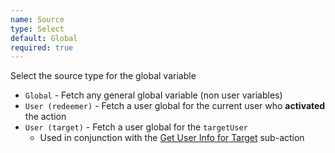 ```yaml
---
name: Source
type: Select
default: Global
required: true
---
```


Select the source type for the global variable

- `Global` - Fetch any general global variable (non user variables)
- `User (redeemer)` - Fetch a user global for the current user who **activated** the action
- `User (target)` - Fetch a user global for the `targetUser`
    - Used in conjunction with the [Get User Info for Target](/api/sub-actions/twitch/user/get-user-info-for-target) sub-action